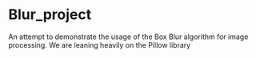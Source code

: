 # Blur_project
An attempt to demonstrate the usage of the Box Blur algorithm for image processing. We are leaning heavily on the Pillow library
